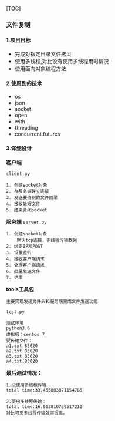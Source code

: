 
[TOC]


### 文件复制

#### 1.项目目标
- 完成对指定目录文件拷贝
- 使用多线程,对比没有使用多线程用时情况
- 使用面向对象编程方法

#### 2.使用到的技术
- os
- json
- socket
- open
- with
- threading
- concurrent.futures

#### 3.详细设计

**客户端**

`client.py`

    1. 创建socket对象
    2. 与服务端建立连接
    3. 发送要得到的文件目录
    4. 接收处理文件
    5. 结束关闭socket

**服务端**
`server.py`

    1. 创建socket对象
        默认tcp连接，多线程传输数据
    2. 绑定IP和POST
    3. 设置监听
    4. 接收客户端请求
    5. 处理客户端请求
    6. 批量发送文件
    7. 结束

**tools工具包**

    主要实现发送文件头和服务端完成文件发送功能


`test.py`

    测试环境 
    python3.6 
    虚拟机：centos 7
    要传输文件：
    a1.txt 83020
    a2.txt 83020
    a3.txt 83020
    a4.txt 83020
    
**最后测试情况：**
    
    1.没使用多线程传输
    total time:33.455803871154785
    
    2.使用多线程传输：
    total time:16.903810739517212
    对比可见多线程传输效率很高。
